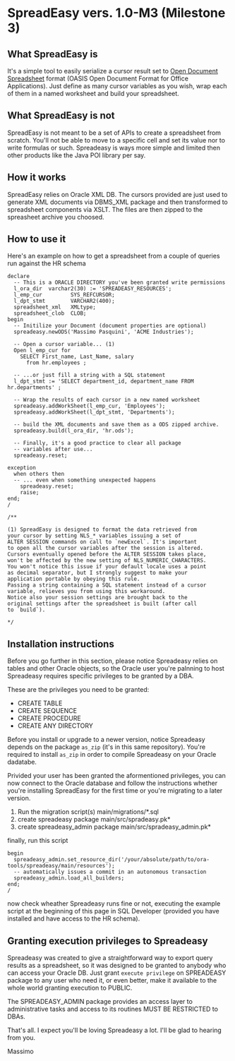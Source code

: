 # SpreadEasy vers. 1.0-M3 (Milestone 3)


## What SpreadEasy is
It's a simple tool to easily serialize a cursor result set to [Open Document Spreadsheet](https://it.wikipedia.org/wiki/OpenDocument) format (OASIS Open Document Format for Office Applications).
Just define as many cursor variables as you wish, wrap each of them in a named worksheet and build your spreadsheet.


## What SpreadEasy is not
SpreadEasy is not meant to be a set of APIs to create a spreadsheet from scratch. You'll not be able to
move to a specific cell and set its value nor to write formulas or such. Spreadeasy is ways more simple and limited then other products like the Java POI library per say.


## How it works
SpreadEasy relies on Oracle XML DB. The cursors provided are just used to generate XML documents via DBMS_XML package and then transformed to spreadsheet components via XSLT. The files are then zipped to the spreasheet archive you choosed.


## How to use it
Here's an example on how to get a spreadsheet from a couple of queries run against the HR schema

```
declare
  -- This is a ORACLE DIRECTORY you've been granted write permissions
  l_ora_dir  varchar2(30) := 'SPREADEASY_RESOURCES';
  l_emp_cur         SYS_REFCURSOR;
  l_dpt_stmt        VARCHAR2(400);
  spreadsheet_xml   XMLtype;
  spreadsheet_clob  CLOB;
begin
  -- Initilize your Document (document properties are optional)
  spreadeasy.newODS('Massimo Pasquini', 'ACME Industries'); 

  -- Open a cursor variable... (1)
  Open l_emp_cur for 
    SELECT First_name, Last_Name, salary 
      from hr.employees ;

  -- ...or just fill a string with a SQL statement
  l_dpt_stmt := 'SELECT department_id, department_name FROM hr.departments' ;

  -- Wrap the results of each cursor in a new named worksheet
  spreadeasy.addWorkSheet(l_emp_cur, 'Employees'); 
  spreadeasy.addWorkSheet(l_dpt_stmt, 'Departments');

  -- build the XML documents and save them as a ODS zipped archive.
  spreadeasy.build(l_ora_dir, 'hr.ods'); 
  
  -- Finally, it's a good practice to clear all package
  -- variables after use...
  spreadeasy.reset;

exception
  when others then
  -- ... even when something unexpected happens
    spreadeasy.reset;
    raise;
end;
/

/**

(1) SpreadEasy is designed to format the data retrieved from
your cursor by setting NLS_* variables issuing a set of
ALTER SESSION commands on call to `newExcel`. It's important
to open all the cursor variables after the session is altered.
Cursors eventually opened before the ALTER SESSION takes place,
won't be affected by the new setting of NLS_NUMERIC_CHARACTERS.
You won't notice this issue if your default locale uses a point
as decimal separator, but I strongly suggest to make your 
application portable by obeying this rule.
Passing a string containing a SQL statement instead of a cursor
variable, relieves you from using this workaround.
Notice also your session settings are brought back to the 
original settings after the spreadsheet is built (after call
to `build`).

*/
```


## Installation instructions
Before you go further in this section, please notice Spreadeasy relies on tables and other Oracle objects, so the Oracle user you're palnning to host Spreadeasy requires specific privileges to be granted by a DBA.

These are the privileges you need to be granted:
- CREATE TABLE
- CREATE SEQUENCE
- CREATE PROCEDURE
- CREATE ANY DIRECTORY

Before you install or upgrade to a newer version, notice Spreadeasy depends on the package `as_zip` (it's in this same repository). You're required to install `as_zip` in order to compile Spreadeasy on your Oracle dadatabe.

Privided your user has been granted the aformentioned privileges, you can now connect to the Oracle database and follow the instructions whether you're installing SpreadEasy for the first time or you're migrating to a later version.

1. Run the migration script(s)        main/migrations/*.sql
2. create spreadeasy package          main/src/spradeasy.pk*
3. create spreadeasy_admin package    main/src/spradeasy_admin.pk*

finally, run this script

```
begin
  spreadeasy_admin.set_resource_dir('/your/absolute/path/to/ora-tools/spreadeasy/main/resources');
  -- automatically issues a commit in an autonomous transaction
  spreadeasy_admin.load_all_builders; 
end;
/
```

now check wheather Spreadeasy runs fine or not, executing the example script at the beginning of this page in SQL Developer (provided you have installed and have access to the HR schema).


## Granting execution privileges to Spreadeasy
Spreadeasy was created to give a straightforward way to export query results as a spreadsheet, so it was designed to be granted to anybody who can access your Oracle DB. Just grant `execute privilege` on SPREADEASY package to any user who need it, or even better, make it available to the whole world granting execution to PUBLIC. 

The SPREADEASY_ADMIN package provides an access layer to administrative tasks and access to its routines MUST BE RESTRICTED to DBAs.


That's all. I expect you'll be loving Spreadeasy a lot. I'll be glad to hearing from you.



Massimo

